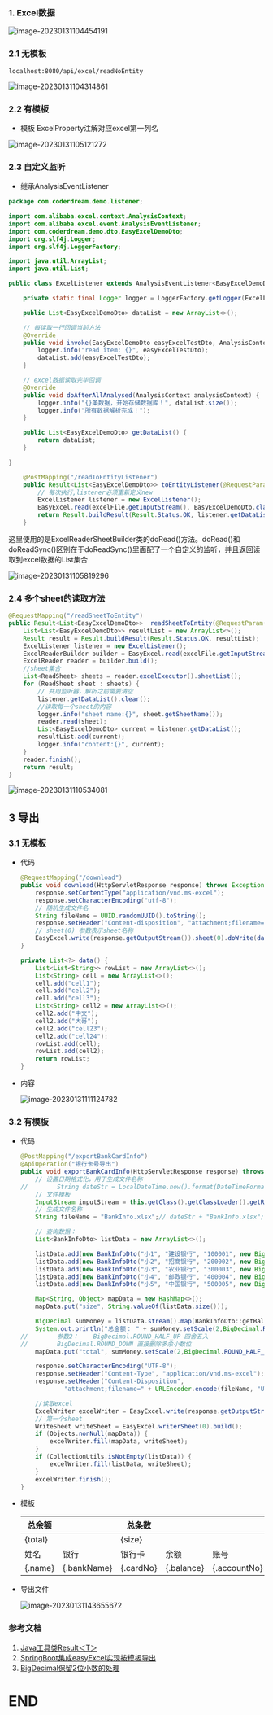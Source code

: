 





### 1. Excel数据

 ![image-20230131104454191](assets\image-20230131104454191.png)







### 2.1 无模板



```
localhost:8080/api/excel/readNoEntity
```



 ![image-20230131104314861](assets\image-20230131104314861.png)



### 2.2 有模板

- 模板 ExcelProperty注解对应excel第一列名





 ![image-20230131105121272](assets\image-20230131105121272.png)



### 2.3 自定义监听

- 继承AnalysisEventListener

```java
package com.coderdream.demo.listener;

import com.alibaba.excel.context.AnalysisContext;
import com.alibaba.excel.event.AnalysisEventListener;
import com.coderdream.demo.dto.EasyExcelDemoDto;
import org.slf4j.Logger;
import org.slf4j.LoggerFactory;

import java.util.ArrayList;
import java.util.List;

public class ExcelListener extends AnalysisEventListener<EasyExcelDemoDto> {

    private static final Logger logger = LoggerFactory.getLogger(ExcelListener.class);

    public List<EasyExcelDemoDto> dataList = new ArrayList<>();

    // 每读取一行回调当前方法
    @Override
    public void invoke(EasyExcelDemoDto easyExcelTestDto, AnalysisContext analysisContext) {
        logger.info("read item: {}", easyExcelTestDto);
        dataList.add(easyExcelTestDto);
    }

    // excel数据读取完毕回调
    @Override
    public void doAfterAllAnalysed(AnalysisContext analysisContext) {
        logger.info("{}条数据，开始存储数据库！", dataList.size());
        logger.info("所有数据解析完成！");
    }

    public List<EasyExcelDemoDto> getDataList() {
        return dataList;
    }

}
```





```java
    @PostMapping("/readToEntityListener")
    public Result<List<EasyExcelDemoDto>> toEntityListener(@RequestParam("file") MultipartFile excelFile) throws IOException {
        // 每次执行,listener必须重新定义new
        ExcelListener listener = new ExcelListener();
        EasyExcel.read(excelFile.getInputStream(), EasyExcelDemoDto.class, listener).sheet(0).doRead();
        return Result.buildResult(Result.Status.OK, listener.getDataList());
    }
```





这里使用的是ExcelReaderSheetBuilder类的doRead()方法。doRead()和doReadSync()区别在于doReadSync()里面配了一个自定义的监听，并且返回读取到excel数据的List集合



 ![image-20230131105819296](assets\image-20230131105819296.png)

### 2.4 多个sheet的读取方法

```java
@RequestMapping("/readSheetToEntity")
public Result<List<EasyExcelDemoDto>>  readSheetToEntity(@RequestParam("file") MultipartFile excelFile) throws IOException {
    List<List<EasyExcelDemoDto>> resultList = new ArrayList<>();
    Result result = Result.buildResult(Result.Status.OK, resultList);
    ExcelListener listener = new ExcelListener();
    ExcelReaderBuilder builder = EasyExcel.read(excelFile.getInputStream(), EasyExcelDemoDto.class, listener);
    ExcelReader reader = builder.build();
    //sheet集合
    List<ReadSheet> sheets = reader.excelExecutor().sheetList();
    for (ReadSheet sheet : sheets) {
        // 共用监听器，解析之前需要清空
        listener.getDataList().clear();
        //读取每一个sheet的内容
        logger.info("sheet name:{}", sheet.getSheetName());
        reader.read(sheet);
        List<EasyExcelDemoDto> current = listener.getDataList();
        resultList.add(current);
        logger.info("content:{}", current);
    }
    reader.finish();
    return result;
}
```



 ![image-20230131110534081](assets\image-20230131110534081.png)



## 3 导出

### 3.1 无模板

- 代码

  ```java
  @RequestMapping("/download")
  public void download(HttpServletResponse response) throws Exception {
      response.setContentType("application/vnd.ms-excel");
      response.setCharacterEncoding("utf-8");
      // 随机生成文件名
      String fileName = UUID.randomUUID().toString();
      response.setHeader("Content-disposition", "attachment;filename=" + fileName + ".xlsx");
      // sheet(0) 参数表示sheet名称
      EasyExcel.write(response.getOutputStream()).sheet(0).doWrite(data());
  }
  
  private List<?> data() {
      List<List<String>> rowList = new ArrayList<>();
      List<String> cell = new ArrayList<>();
      cell.add("cell1");
      cell.add("cell2");
      cell.add("cell3");
      List<String> cell2 = new ArrayList<>();
      cell2.add("中文");
      cell2.add("大哥");
      cell2.add("cell23");
      cell2.add("cell24");
      rowList.add(cell);
      rowList.add(cell2);
      return rowList;
  }
  ```

  

- 内容

   ![image-20230131111124782](assets\image-20230131111124782.png)

 

### 3.2 有模板

- 代码

  ```java
  @PostMapping("/exportBankCardInfo")
  @ApiOperation("银行卡号导出")
  public void exportBankCardInfo(HttpServletResponse response) throws IOException {
      // 设置日期格式化，用于生成文件名称
  //        String dateStr = LocalDateTime.now().format(DateTimeFormatter.ofPattern("yyyy年MM月dd日HH时mm分"));
      // 文件模板
      InputStream inputStream = this.getClass().getClassLoader().getResourceAsStream("templates/template.xlsx");
      // 生成文件名称
      String fileName = "BankInfo.xlsx";// dateStr + "BankInfo.xlsx";
  
      // 查询数据：
      List<BankInfoDto> listData = new ArrayList<>();
  
      listData.add(new BankInfoDto("小1", "建设银行", "100001", new BigDecimal("60000.22"), "1200001"));
      listData.add(new BankInfoDto("小2", "招商银行", "200002", new BigDecimal("70020.23"), "2200001"));
      listData.add(new BankInfoDto("小3", "农业银行", "300003", new BigDecimal("80040.24"), "3200001"));
      listData.add(new BankInfoDto("小4", "邮政银行", "400004", new BigDecimal("90060.25"), "4200001"));
      listData.add(new BankInfoDto("小5", "中国银行", "500005", new BigDecimal("70080.26"), "5200001"));
  
      Map<String, Object> mapData = new HashMap<>();
      mapData.put("size", String.valueOf(listData.size()));
  
      BigDecimal sumMoney = listData.stream().map(BankInfoDto::getBalance).reduce(BigDecimal.ZERO,BigDecimal::add);
      System.out.println("总金额： " + sumMoney.setScale(2,BigDecimal.ROUND_HALF_UP)); // 参数1：代表小数点后位数
  //        参数2：	BigDecimal.ROUND_HALF_UP 四舍五入
  //        BigDecimal.ROUND_DOWN 直接删除多余小数位
      mapData.put("total", sumMoney.setScale(2,BigDecimal.ROUND_HALF_UP));
  
      response.setCharacterEncoding("UTF-8");
      response.setHeader("Content-Type", "application/vnd.ms-excel");
      response.setHeader("Content-Disposition",
              "attachment;filename=" + URLEncoder.encode(fileName, "UTF-8"));
  
      //读取excel
      ExcelWriter excelWriter = EasyExcel.write(response.getOutputStream()).withTemplate(inputStream).build();
      // 第一个sheet
      WriteSheet writeSheet = EasyExcel.writerSheet(0).build();
      if (Objects.nonNull(mapData)) {
          excelWriter.fill(mapData, writeSheet);
      }
      if (CollectionUtils.isNotEmpty(listData)) {
          excelWriter.fill(listData, writeSheet);
      }
      excelWriter.finish();
  }
  ```

* 模板

  | 总余额  |             | 总条数    |            |              |
  | ------- | ----------- | --------- | ---------- | ------------ |
  | {total} |             | {size}    |            |              |
  | 姓名    | 银行        | 银行卡    | 余额       | 账号         |
  | {.name} | {.bankName} | {.cardNo} | {.balance} | {.accountNo} |

* 导出文件

  ![image-20230131143655672](assets\image-20230131143655672.png)







### 参考文档

1. [Java工具类Result＜T＞](https://blog.csdn.net/u012313361/article/details/108102743)
2. [SpringBoot集成easyExcel实现按模板导出](https://cloud.tencent.com/developer/article/2059612)
3. [BigDecimal保留2位小数的处理](https://blog.csdn.net/LLLLLiSHI/article/details/88575850)









# END
